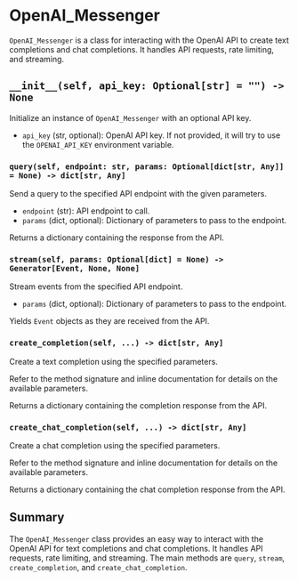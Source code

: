 # OpenAI_Messenger

`OpenAI_Messenger` is a class for interacting with the OpenAI API to create text completions and chat completions. It handles API requests, rate limiting, and streaming.

## `__init__(self, api_key: Optional[str] = "") -> None`

Initialize an instance of `OpenAI_Messenger` with an optional API key.

- `api_key` (str, optional): OpenAI API key. If not provided, it will try to use the `OPENAI_API_KEY` environment variable.

### `query(self, endpoint: str, params: Optional[dict[str, Any]] = None) -> dict[str, Any]`

Send a query to the specified API endpoint with the given parameters.

- `endpoint` (str): API endpoint to call.
- `params` (dict, optional): Dictionary of parameters to pass to the endpoint.

Returns a dictionary containing the response from the API.

### `stream(self, params: Optional[dict] = None) -> Generator[Event, None, None]`

Stream events from the specified API endpoint.

- `params` (dict, optional): Dictionary of parameters to pass to the endpoint.

Yields `Event` objects as they are received from the API.

### `create_completion(self, ...) -> dict[str, Any]`

Create a text completion using the specified parameters.

Refer to the method signature and inline documentation for details on the available parameters.

Returns a dictionary containing the completion response from the API.

### `create_chat_completion(self, ...) -> dict[str, Any]`

Create a chat completion using the specified parameters.

Refer to the method signature and inline documentation for details on the available parameters.

Returns a dictionary containing the chat completion response from the API.

## Summary

The `OpenAI_Messenger` class provides an easy way to interact with the OpenAI API for text completions and chat completions. It handles API requests, rate limiting, and streaming. The main methods are `query`, `stream`, `create_completion`, and `create_chat_completion`.
